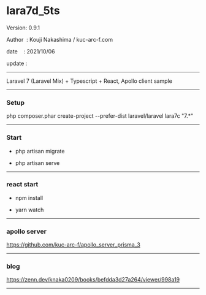 ﻿# lara7d_5ts

 Version: 0.9.1

 Author  : Kouji Nakashima / kuc-arc-f.com

 date    : 2021/10/06 

 update : 

***

Laravel 7 (Laravel Mix) + Typescript + React, Apollo client sample

***
### Setup

php composer.phar create-project --prefer-dist laravel/laravel lara7c "7.*"

***
### Start

* php artisan migrate

* php artisan serve

***
### react start

* npm install

* yarn watch

***
### apollo server

https://github.com/kuc-arc-f/apollo_server_prisma_3

***
### blog

https://zenn.dev/knaka0209/books/befdda3d27a264/viewer/998a19

***




